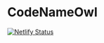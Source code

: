 # CodeNameOwl

[![Netlify Status](https://api.netlify.com/api/v1/badges/be1c1b99-2436-4f9d-8e86-e70ffe9b7104/deploy-status)](https://app.netlify.com/sites/nervous-galileo-2398cc/deploys)